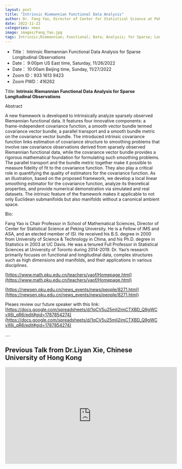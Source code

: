 ```yaml
---
layout: post
title: "Intrinsic Riemannian Functional Data Analysis"
author: Dr. Fang Yao, Director of Center for Statistical Science at Peking University
date: 2022-11-22
categories: news
image: images/Fang_Yao.jpg
tags: Intrinsic;Riemannian; Functional; Data; Analysis; for Sparse; Longitudinal; Observations
---
```


- Title： Intrinsic Riemannian Functional Data Analysis for Sparse Longitudinal Observations
- Date： 9:00pm US East time, Saturday, 11/26/2022
- Date： 10:00am Beijing time, Sunday, 11/27/2022
- Zoom  ID：933 1613 9423
- Zoom PWD：416262

Title: **Intrinsic Riemannian Functional Data Analysis for Sparse Longitudinal Observations**

Abstract 

A new framework is developed to intrinsically analyze sparsely observed Riemannian functional data. It features four innovative components: a frame-independent covariance function, a smooth vector bundle termed covariance vector bundle, a parallel transport and a smooth bundle metric on the covariance vector bundle. The introduced intrinsic covariance function links estimation of covariance structure to smoothing problems that involve raw covariance observations  derived from sparsely observed Riemannian functional data, while the covariance vector bundle provides a rigorous mathematical foundation for formulating such smoothing problems. The parallel transport and the bundle metric together make it possible to measure fidelity of fit to the covariance function. They also play a critical role in quantifying the quality of estimators for the covariance function. As an illustration, based on the proposed framework, we develop a local linear smoothing estimator for the covariance function, analyze its theoretical properties, and provide numerical demonstration via simulated and real datasets.  The intrinsic feature of the framework makes it applicable to not only Euclidean submanifolds but also manifolds without a canonical ambient space.

Bio: 

Fang Yao is Chair Professor in School of Mathematical Sciences, Director of Center for Statistical Science at Peking University. He is a Fellow of IMS and ASA, and an elected member of ISI. He received his B.S. degree in 2000 from University of Science & Technology in China, and his Ph.D. degree in Statistics in 2003 at UC Davis. He was a tenured Full Professor in Statistical Sciences at University of Toronto during 2014-2019. Dr. Yao’s research primarily focuses on functional and longitudinal data, complex structures such as high dimensions and manifolds, and their applications in various disciplines.

[https://www.math.pku.edu.cn/teachers/yaof/Homepage.html](https://www.math.pku.edu.cn/teachers/yaof/Homepage.html)

[https://newsen.pku.edu.cn/news_events/news/people/8271.html](https://newsen.pku.edu.cn/news_events/news/people/8271.html)

Pleaes review our future speaker with this link: [https://docs.google.com/spreadsheets/d/1qCV5u25mli2imCTXBD_Q9gWCvX6i_qR6/edit#gid=1787854274](https://docs.google.com/spreadsheets/d/1qCV5u25mli2imCTXBD_Q9gWCvX6i_qR6/edit#gid=1787854274)

....

## Previous Talk from Dr.Liyan Xie, Chinese University of Hong Kong

<p align="center">
<iframe width="560" height="315" src="https://www.youtube.com/embed/W0_zckmC4ns" title="YouTube video player" frameborder="0" allow="accelerometer; autoplay; clipboard-write; encrypted-media; gyroscope; picture-in-picture" allowfullscreen></iframe>
</p>

